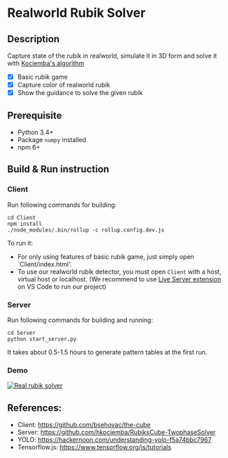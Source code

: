 # Realworld Rubik Solver
## Description
Capture state of the rubik in realworld, simulate it in 3D form and solve it with [Kociemba's algorithm](https://github.com/hkociemba/RubiksCube-TwophaseSolver)
- [x] Basic rubik game
- [x] Capture color of realworld rubik
- [x] Show the guidance to solve the given rubik

## Prerequisite
* Python 3.4+
* Package `numpy` installed
* npm 6+

## Build & Run instruction
### Client
Run following commands for building:
```
cd Client
npm install
./node_modules/.bin/rollup -c rollup.config.dev.js
```
To run it:
* For only using features of basic rubik game, just simply open `Client/index.html'.
* To use our realworld rubik detector, you must open `Client` with a host, virtual host or localhost. (We recommend to use [Live Server extension](https://marketplace.visualstudio.com/items?itemName=ritwickdey.LiveServer) on VS Code to run our project)

### Server
Run following commands for building and running:
```
cd Server
python start_server.py
```
It takes about 0.5-1.5 hours to generate pattern tables at the first run.

### Demo
[![Real rubik solver](http://img.youtube.com/vi/dRhSDgQ13kk/0.jpg)](http://www.youtube.com/watch?v=dRhSDgQ13kk)


## References:
* Client: https://github.com/bsehovac/the-cube
* Server: https://github.com/hkociemba/RubiksCube-TwophaseSolver
* YOLO: https://hackernoon.com/understanding-yolo-f5a74bbc7967
* Tensorflow.js: https://www.tensorflow.org/js/tutorials